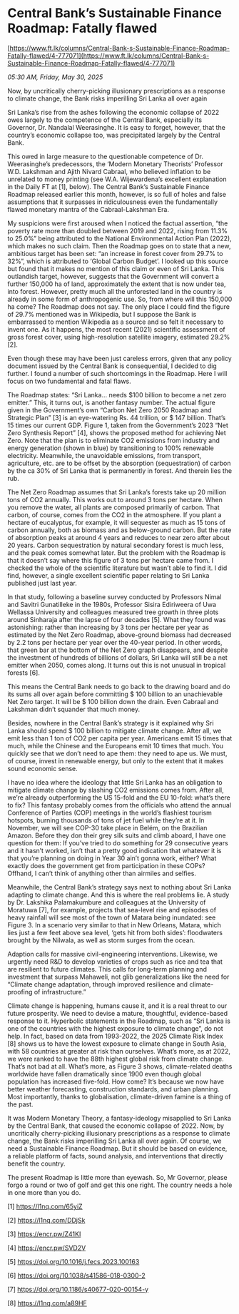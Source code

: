 # Central Bank’s Sustainable Finance Roadmap: Fatally flawed

[https://www.ft.lk/columns/Central-Bank-s-Sustainable-Finance-Roadmap-Fatally-flawed/4-777071](https://www.ft.lk/columns/Central-Bank-s-Sustainable-Finance-Roadmap-Fatally-flawed/4-777071)

*05:30 AM, Friday, May 30, 2025*

Now, by uncritically cherry-picking illusionary prescriptions as a response to climate change, the Bank risks imperilling Sri Lanka all over again

Sri Lanka’s rise from the ashes following the economic collapse of 2022 owes largely to the competence of the Central Bank, especially its Governor, Dr. Nandalal Weerasinghe. It is easy to forget, however, that the country’s economic collapse too, was precipitated largely by the Central Bank.

This owed in large measure to the questionable competence of Dr. Weerasinghe’s predecessors, the ‘Modern Monetary Theorists’ Professor W.D. Lakshman and Ajith Nivard Cabraal, who believed inflation to be unrelated to money printing (see W.A. Wijewardena’s excellent explanation in the Daily FT at [1], below). The Central Bank’s Sustainable Finance Roadmap released earlier this month, however, is so full of holes and false assumptions that it surpasses in ridiculousness even the fundamentally flawed monetary mantra of the Cabraal-Lakshman Era.

My suspicions were first aroused when I noticed the factual assertion, “the poverty rate more than doubled between 2019 and 2022, rising from 11.3% to 25.0%” being attributed to the National Environmental Action Plan (2022), which makes no such claim. Then the Roadmap goes on to state that a new, ambitious target has been set: “an increase in forest cover from 29.7% to 32%”, which is attributed to ‘Global Carbon Budget’. I looked up this source but found that it makes no mention of this claim or even of Sri Lanka. This outlandish target, however, suggests that the Government will convert a further 150,000 ha of land, approximately the extent that is now under tea, into forest. However, pretty much all the unforested land in the country is already in some form of anthropogenic use. So, from where will this 150,000 ha come? The Roadmap does not say. The only place I could find the figure of 29.7% mentioned was in Wikipedia, but I suppose the Bank is embarrassed to mention Wikipedia as a source and so felt it necessary to invent one. As it happens, the most recent (2021) scientific assessment of gross forest cover, using high-resolution satellite imagery, estimated 29.2% [2].

Even though these may have been just careless errors, given that any policy document issued by the Central Bank is consequential, I decided to dig further. I found a number of such shortcomings in the Roadmap. Here I will focus on two fundamental and fatal flaws.

The Roadmap states: “Sri Lanka… needs $100 billion to become a net zero emitter.” This, it turns out, is another fantasy number. The actual figure given in the Government’s own “Carbon Net Zero 2050 Roadmap and Strategic Plan” [3] is an eye-watering Rs. 44 trillion, or $ 147 billion. That’s 15 times our current GDP. Figure 1, taken from the Government’s 2023 “Net Zero Synthesis Report” [4], shows the proposed method for achieving Net Zero. Note that the plan is to eliminate CO2 emissions from industry and energy generation (shown in blue) by transitioning to 100% renewable electricity. Meanwhile, the unavoidable emissions, from transport, agriculture, etc. are to be offset by the absorption (sequestration) of carbon by the ca 30% of Sri Lanka that is permanently in forest. And therein lies the rub.

The Net Zero Roadmap assumes that Sri Lanka’s forests take up 20 million tons of CO2 annually. This works out to around 3 tons per hectare. When you remove the water, all plants are composed primarily of carbon. That carbon, of course, comes from the CO2 in the atmosphere. If you plant a hectare of eucalyptus, for example, it will sequester as much as 15 tons of carbon annually, both as biomass and as below-ground carbon. But the rate of absorption peaks at around 4 years and reduces to near zero after about 20 years. Carbon sequestration by natural secondary forest is much less, and the peak comes somewhat later. But the problem with the Roadmap is that it doesn’t say where this figure of 3 tons per hectare came from. I checked the whole of the scientific literature but wasn’t able to find it. I did find, however, a single excellent scientific paper relating to Sri Lanka published just last year.

In that study, following a baseline survey conducted by Professors Nimal and Savitri Gunatilleke in the 1980s, Professor Sisira Ediriweera of Uwa Wellassa University and colleagues measured tree growth in three plots around Sinharaja after the lapse of four decades [5]. What they found was astonishing: rather than increasing by 3 tons per hectare per year as estimated by the Net Zero Roadmap, above-ground biomass had decreased by 2.2 tons per hectare per year over the 40-year period. In other words, that green bar at the bottom of the Net Zero graph disappears, and despite the investment of hundreds of billions of dollars, Sri Lanka will still be a net emitter when 2050, comes along. It turns out this is not unusual in tropical forests [6].

This means the Central Bank needs to go back to the drawing board and do its sums all over again before committing $ 100 billion to an unachievable Net Zero target. It will be $ 100 billion down the drain. Even Cabraal and Lakshman didn’t squander that much money.

Besides, nowhere in the Central Bank’s strategy is it explained why Sri Lanka should spend $ 100 billion to mitigate climate change. After all, we emit less than 1 ton of CO2 per capita per year. Americans emit 15 times that much, while the Chinese and the Europeans emit 10 times that much. You quickly see that we don’t need to ape them: they need to ape us. We must, of course, invest in renewable energy, but only to the extent that it makes sound economic sense.

I have no idea where the ideology that little Sri Lanka has an obligation to mitigate climate change by slashing CO2 emissions comes from. After all, we’re already outperforming the US 15-fold and the EU 10-fold: what’s there to fix? This fantasy probably comes from the officials who attend the annual Conference of Parties (COP) meetings in the world’s flashiest tourism hotspots, burning thousands of tons of jet fuel while they’re at it. In November, we will see COP-30 take place in Belém, on the Brazilian Amazon. Before they don their grey silk suits and climb aboard, I have one question for them: If you’ve tried to do something for 29 consecutive years and it hasn’t worked, isn’t that a pretty good indication that whatever it is that you’re planning on doing in Year 30 ain’t gonna work, either? What exactly does the government get from participation in these COPs? Offhand, I can’t think of anything other than airmiles and selfies.

Meanwhile, the Central Bank’s strategy says next to nothing about Sri Lanka adapting to climate change. And this is where the real problems lie. A study by Dr. Lakshika Palamakumbure and colleagues at the University of Moratuwa [7], for example, projects that sea-level rise and episodes of heavy rainfall will see most of the town of Matara being inundated: see Figure 3. In a scenario very similar to that in New Orleans, Matara, which lies just a few feet above sea level, ‘gets hit from both sides’: floodwaters brought by the Nilwala, as well as storm surges from the ocean.

Adaption calls for massive civil-engineering interventions. Likewise, we urgently need R&D to develop varieties of crops such as rice and tea that are resilient to future climates. This calls for long-term planning and investment that surpass Mahaweli, not glib generalizations like the need for “Climate change adaptation, through improved resilience and climate-proofing of infrastructure.”

Climate change is happening, humans cause it, and it is a real threat to our future prosperity. We need to devise a mature, thoughtful, evidence-based response to it. Hyperbolic statements in the Roadmap, such as “Sri Lanka is one of the countries with the highest exposure to climate change”, do not help. In fact, based on data from 1993-2022, the 2025 Climate Risk Index [8] shows us to have the lowest exposure to climate change in South Asia, with 58 countries at greater at risk than ourselves. What’s more, as at 2022, we were ranked to have the 88th highest global risk from climate change. That’s not bad at all. What’s more, as Figure 3 shows, climate-related deaths worldwide have fallen dramatically since 1900 even though global population has increased five-fold. How come? It’s because we now have better weather forecasting, construction standards, and urban planning. Most importantly, thanks to globalisation, climate-driven famine is a thing of the past.

It was Modern Monetary Theory, a fantasy-ideology misapplied to Sri Lanka by the Central Bank, that caused the economic collapse of 2022. Now, by uncritically cherry-picking illusionary prescriptions as a response to climate change, the Bank risks imperilling Sri Lanka all over again. Of course, we need a Sustainable Finance Roadmap. But it should be based on evidence, a reliable platform of facts, sound analysis, and interventions that directly benefit the country.

The present Roadmap is little more than eyewash. So, Mr Governor, please forgo a round or two of golf and get this one right. The country needs a hole in one more than you do.

[1] https://l1nq.com/65yiZ

[2] https://l1nq.com/DDjSk

[3] https://encr.pw/Z41KI

[4] https://encr.pw/SVD2V

[5] https://doi.org/10.1016/j.fecs.2023.100163

[6] https://doi.org/10.1038/s41586-018-0300-2

[7] https://doi.org/10.1186/s40677-020-00154-y

[8] https://l1nq.com/a89HF

